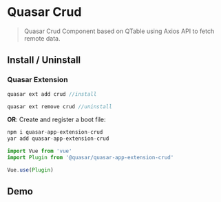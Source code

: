 

Quasar Crud
=
> Quasar Crud Component based on QTable using Axios API to fetch remote data.

## Install / Uninstall

### Quasar Extension
```js
quasar ext add crud //install

quasar ext remove crud //uninstall
```

**OR**:
Create and register a boot file:

```js
npm i quasar-app-extension-crud 
yar add quasar-app-extension-crud 
```

```js
import Vue from 'vue'
import Plugin from '@quasar/quasar-app-extension-crud'

Vue.use(Plugin)
```

## Demo


